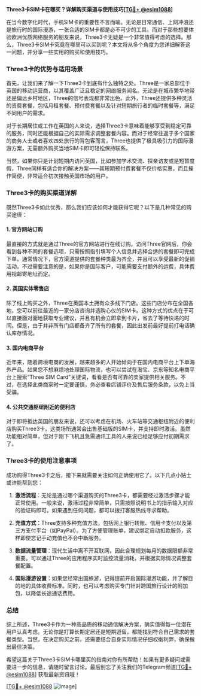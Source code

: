 **Three3卡SIM卡在哪买？详解购买渠道与使用技巧[[TG💪+ @esim1088](https://t.me/s/esim1088)]**

在当今数字化时代，手机SIM卡的重要性不言而喻。无论是日常通信、上网冲浪还是旅行时的国际漫游，一张合适的SIM卡都是必不可少的工具。而对于那些想要体验欧洲优质网络服务的朋友来说，Three3卡无疑是一个非常值得考虑的选择。那么，Three3卡SIM卡究竟在哪里可以买到呢？本文将从多个角度为您详细解答这一问题，并分享一些实用的购买和使用技巧。

### Three3卡的优势与适用场景

首先，让我们来了解一下Three3卡到底有什么独特之处。Three是一家总部位于英国的移动运营商，以其覆盖广泛且稳定的网络服务闻名。无论是在城市繁华地带还是偏远乡村地区，Three的信号表现都非常出色。此外，Three还提供多种灵活的资费套餐，包括月租套餐、预付费套餐以及针对短期旅行者的临时套餐等，满足不同用户的需求。

对于长期居住或工作在英国的人来说，选择Three3卡意味着能够享受到稳定可靠的服务，同时还能根据自己的实际需求调整套餐内容。而对于经常往返于多个国家的商务人士或者喜欢四处旅行的背包客而言，Three也提供了极具吸引力的国际漫游方案，无需额外购买当地SIM卡即可轻松保持联系。

当然，如果你只是计划短期内访问英国，比如参加学术交流、探亲访友或是短暂度假，Three同样有适合你的解决方案——其短期预付费套餐不仅价格实惠，而且操作简便，非常适合初次接触英国市场的用户。

### Three3卡的购买渠道详解

既然Three3卡如此优秀，那么我们应该如何才能获得它呢？以下是几种常见的购买途径：

#### 1. 官方网站订购
最直接的方式就是通过Three的官方网站进行在线订购。访问Three官网后，你会看到各种不同的套餐选项，只需按照指引填写个人信息并选择合适的套餐即可完成下单。通常情况下，官方渠道提供的套餐种类最为齐全，并且可以享受最新的促销活动。不过需要注意的是，如果你是国际客户，可能需要支付额外的运费，具体费用视邮寄地址而定。

#### 2. 英国实体零售店
除了线上购买之外，Three在英国本土拥有众多线下门店。这些门店分布在全国各地，您可以前往最近的一家分店咨询并选购心仪的SIM卡。这种方式的优点在于可以直接面对面地获取专业建议，并且有机会立即拿到卡片，省去了等待快递的时间。但是，由于并非所有门店都备齐了所有的套餐，因此出发前最好提前打电话确认库存情况。

#### 3. 国内电商平台
近年来，随着跨境电商的发展，越来越多的人开始倾向于在国内电商平台上下单海外产品。如果您不想麻烦地处理国际物流，也可以尝试在淘宝、京东等知名电商平台上搜索“Three SIM Card”关键词，看看是否有可靠的卖家提供相关服务。不过，在选择此类商家时一定要谨慎，务必查看店铺评价及售后服务条款，以免上当受骗。

#### 4. 公共交通枢纽附近的便利店
对于即将抵达英国的朋友来说，还可以考虑在机场、火车站等交通枢纽附近的便利店购买Three3卡。这类场所通常会出售基础版的SIM卡，并支持即时激活。虽然功能相对简单，但对于刚下飞机且急需通讯工具的人来说已经足够应付初期需求了。

### Three3卡的使用注意事项

成功购得Three3卡之后，接下来就需要关注如何正确使用它了。以下几点小贴士或许能帮到您：

1. **激活流程**：无论是通过哪个渠道购买的Three3卡，都需要经过激活步骤才能正常使用。一般来说，激活过程非常简单，只需按照说明书上的指示输入对应的验证码即可。如果遇到任何问题，都可以拨打客服热线寻求帮助。

2. **充值方式**：Three支持多种充值方法，包括网上银行转账、信用卡支付以及第三方支付平台（如PayPal）。为了方便管理账单，建议绑定自动扣款服务，这样即使忘记手动充值也不会中断服务。

3. **数据流量管理**：现代生活中离不开互联网，因此合理规划每月的数据限额非常重要。可以通过Three的应用程序实时监控流量消耗，并根据实际情况调整套餐配置。

4. **国际漫游设置**：如果您经常出国旅游，记得提前开启国际漫游功能，并了解目的地的具体收费标准。同时，也可以考虑购买专门针对跨国旅行设计的附加包，以降低长途通话费用。

### 总结

综上所述，Three3卡作为一种高品质的移动通信解决方案，确实值得每一位潜在用户认真考虑。无论你是打算长期定居还是短期逗留，都能找到符合自己需求的套餐类型。当然，在决定购买之前，还需要结合自身实际情况仔细权衡利弊，确保做出最佳决策。

希望这篇关于Three3卡SIM卡哪里买的指南对你有所帮助！如果有更多疑问或需要进一步的信息，请随时留言讨论。最后别忘了关注我们的Telegram频道[[TG💪+ @esim1088](https://t.me/s/esim1088)] 获取最新资讯哦！

[[TG💪+ @esim1088](https://t.me/s/esim1088) ![Image](https://i.postimg.cc/4NQfJmqS/Snipaste-2025-05-13-00-14-12.png)]